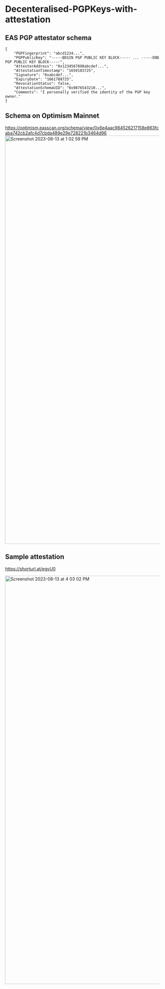 # Decenteralised-PGPKeys-with-attestation


## EAS PGP attestator schema

```
{
    "PGPFingerprint": "abcd1234...",
    "PGPPublicKey": "-----BEGIN PGP PUBLIC KEY BLOCK----- ... -----END PGP PUBLIC KEY BLOCK-----",
    "AttesterAddress": "0x1234567890abcdef...",
    "AttestationTimestamp": "1659183725",
    "Signature": "0xabcdef...",
    "ExpiryDate": "1661788725",
    "RevocationStatus": false,
    "AttestationSchemaUID": "0x9876543210...",
    "Comments": "I personally verified the identity of the PGP key owner."
}

```
## Schema on Optimism Mainnet

https://optimism.easscan.org/schema/view/0x6e4aac984526217158e863fcaba742cb2afc4d7cbda489e29e728221b3464d96<img width="1326" alt="Screenshot 2023-08-13 at 1 02 59 PM" src="https://github.com/pranshurastogi/Decenteralised-PGPKeys-with-attestation/assets/12568291/b0e362f5-4f89-41a7-80d8-406699ff8d91">

## Sample attestation
https://shorturl.at/egvU0


<img width="1326" alt="Screenshot 2023-08-13 at 4 03 02 PM" src="https://github.com/pranshurastogi/Decenteralised-PGPKeys-with-attestation/assets/12568291/fff2a351-7a45-4fb0-bb0f-b0b8d622e0e1">
